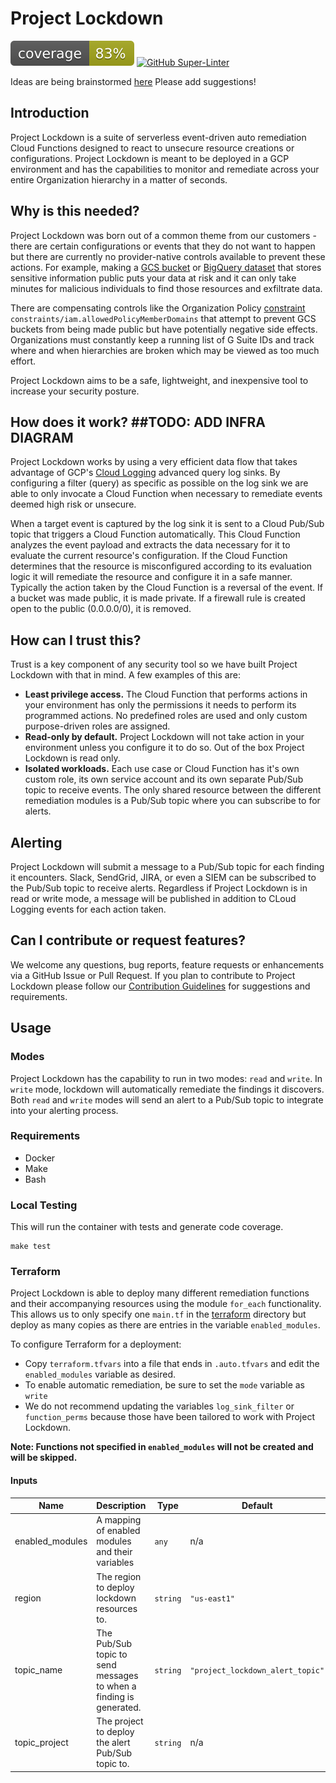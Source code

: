 # Project Lockdown

![Code Coverage](./.coverage.svg) [![GitHub Super-Linter](https://github.com/ScaleSec/project_lockdown/workflows/Lint%20Code%20Base/badge.svg)](https://github.com/marketplace/actions/super-linter)

Ideas are being brainstormed [here](https://scalesec.atlassian.net/wiki/spaces/CON/pages/615809029/GCP+Auto+Remediation+Suite+for+High+Risk+Events+Project+Lockdown) Please add suggestions!

## Introduction
Project Lockdown is a suite of serverless event-driven auto remediation Cloud Functions designed to react to unsecure resource creations or configurations. Project Lockdown is meant to be deployed in a GCP environment and has the capabilities to monitor and remediate across your entire Organization hierarchy in a matter of seconds. 

## Why is this needed?
Project Lockdown was born out of a common theme from our customers - there are certain configurations or events that they do not want to happen but there are currently no provider-native controls available to prevent these actions. For example, making a [GCS bucket](https://cloud.google.com/storage/docs/access-control/making-data-public) or [BigQuery dataset](https://cloud.google.com/bigquery/docs/datasets-intro) that stores sensitive information public puts your data at risk and it can only take minutes for malicious individuals to find those resources and exfiltrate data. 

There are compensating controls like the Organization Policy [constraint](https://cloud.google.com/resource-manager/docs/organization-policy/org-policy-constraints) `constraints/iam.allowedPolicyMemberDomains` that attempt to prevent GCS buckets from being made public but have potentially negative side effects. Organizations must constantly keep a running list of G Suite IDs and track where and when hierarchies are broken which may be viewed as too much effort.

Project Lockdown aims to be a safe, lightweight, and inexpensive tool to increase your security posture.

## How does it work? ##TODO: ADD INFRA DIAGRAM
Project Lockdown works by using a very efficient data flow that takes advantage of GCP's [Cloud Logging](https://cloud.google.com/logging/docs/basic-concepts) advanced query log sinks. By configuring a filter (query) as specific as possible on the log sink we are able to only invocate a Cloud Function when necessary to remediate events deemed high risk or unsecure. 

When a target event is captured by the log sink it is sent to a Cloud Pub/Sub topic that triggers a Cloud Function automatically. This Cloud Function analyzes the event payload and extracts the data necessary for it to evaluate the current resource's configuration. If the Cloud Function determines that the resource is misconfigured according to its evaluation logic it will remediate the resource and configure it in a safe manner. Typically the action taken by the Cloud Function is a reversal of the event. If a bucket was made public, it is made private. If a firewall rule is created open to the public (0.0.0.0/0), it is removed. 

## How can I trust this?
Trust is a key component of any security tool so we have built Project Lockdown with that in mind. A few examples of this are:
- __Least privilege access.__ The Cloud Function that performs actions in your environment has only the permissions it needs to perform its programmed actions. No predefined roles are used and only custom purpose-driven roles are assigned.
- __Read-only by default.__ Project Lockdown will not take action in your environment unless you configure it to do so. Out of the box Project Lockdown is read only.
- __Isolated workloads.__ Each use case or Cloud Function has it's own custom role, its own service account and its own separate Pub/Sub topic to receive events. The only shared resource between the different remediation modules is a Pub/Sub topic where you can subscribe to for alerts.

## Alerting
Project Lockdown will submit a message to a Pub/Sub topic for each finding it encounters. Slack, SendGrid, JIRA, or even a SIEM can be subscribed to the Pub/Sub topic to receive alerts. Regardless if Project Lockdown is in read or write mode, a message will be published in addition to CLoud Logging events for each action taken.

## Can I contribute or request features?
We welcome any questions, bug reports, feature requests or enhancements via a GitHub Issue or Pull Request. If you plan to contribute to Project Lockdown please follow our [Contribution Guidelines](docs/CONTRIBUTING.md) for suggestions and requirements.


## Usage 

### Modes

Project Lockdown has the capability to run in two modes: `read` and `write`. In `write` mode, lockdown will automatically remediate the findings it discovers. Both `read` and `write` modes will send an alert to a Pub/Sub topic to integrate into your alerting process.

### Requirements

* Docker
* Make
* Bash

### Local Testing

This will run the container with tests and generate code coverage.

```shell
make test
```

### Terraform

Project Lockdown is able to deploy many different remediation functions and their accompanying resources using the module `for_each` functionality. This allows us to only specify one `main.tf` in the [terraform](./terraform) directory but deploy as many copies as there are entries in the variable `enabled_modules`.

To configure Terraform for a deployment:

- Copy `terraform.tfvars` into a file that ends in `.auto.tfvars` and edit the `enabled_modules` variable as desired.
- To enable automatic remediation, be sure to set the `mode` variable as `write`
- We do not recommend updating the variables `log_sink_filter` or `function_perms` because those have been tailored to work with Project Lockdown. 


__Note: Functions not specified in `enabled_modules` will not be created and will be skipped.__

#### Inputs

| Name | Description | Type | Default | Required |
|------|-------------|------|---------|:--------:|
| enabled\_modules | A mapping of enabled modules and their variables | `any` | n/a | yes |
| region | The region to deploy lockdown resources to. | `string` | `"us-east1"` | no |
| topic\_name | The Pub/Sub topic to send messages to when a finding is generated. | `string` | `"project_lockdown_alert_topic"` | no |
| topic\_project | The project to deploy the alert Pub/Sub topic to. | `string` | n/a | yes |
